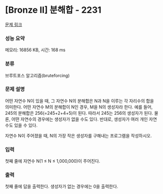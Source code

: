 # [Bronze II] 분해합 - 2231 

[문제 링크](https://www.acmicpc.net/problem/2231) 

### 성능 요약

메모리: 16856 KB, 시간: 168 ms

### 분류

브루트포스 알고리즘(bruteforcing)

### 문제 설명

어떤 자연수 N이 있을 때, 그 자연수 N의 분해합은 N과 N을 이루는 각 자리수의 합을 의미한다. 어떤 자연수 M의 분해합이 N인 경우, M을 N의 생성자라 한다. 예를 들어, 245의 분해합은 256(=245+2+4+5)이 된다. 따라서 245는 256의 생성자가 된다. 물론, 어떤 자연수의 경우에는 생성자가 없을 수도 있다. 반대로, 생성자가 여러 개인 자연수도 있을 수 있다.

자연수 N이 주어졌을 때, N의 가장 작은 생성자를 구해내는 프로그램을 작성하시오.
### 입력 

 첫째 줄에 자연수 N(1 ≤ N ≤ 1,000,000)이 주어진다.
### 출력 

 첫째 줄에 답을 출력한다. 생성자가 없는 경우에는 0을 출력한다.


